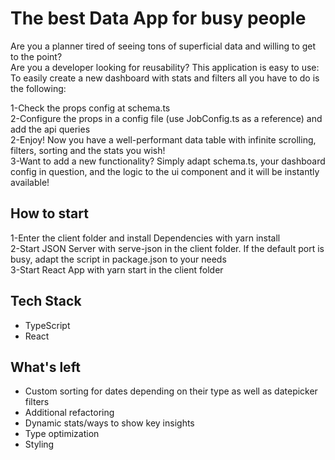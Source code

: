 # The best Data App for busy people

Are you a planner tired of seeing tons of superficial data and willing to get to the point?\
Are you a developer looking for reusability? This application is easy to use:\
To easily create a new dashboard with stats and filters all you have to do is the following:

1-Check the props config at schema.ts\
2-Configure the props in a config file (use JobConfig.ts as a reference) and add the api queries\
2-Enjoy! Now you have a well-performant data table with infinite scrolling, filters, sorting and the stats you wish!\
3-Want to add a new functionality? Simply adapt schema.ts, your dashboard config in question, and the logic to the ui component and it will be instantly available!

## How to start

1-Enter the client folder and install Dependencies with yarn install\
2-Start JSON Server with serve-json in the client folder. If the default port is busy, adapt the script in package.json to your needs\
3-Start React App with yarn start in the client folder

## Tech Stack

- TypeScript
- React

## What's left

- Custom sorting for dates depending on their type as well as datepicker filters
- Additional refactoring
- Dynamic stats/ways to show key insights
- Type optimization
- Styling
